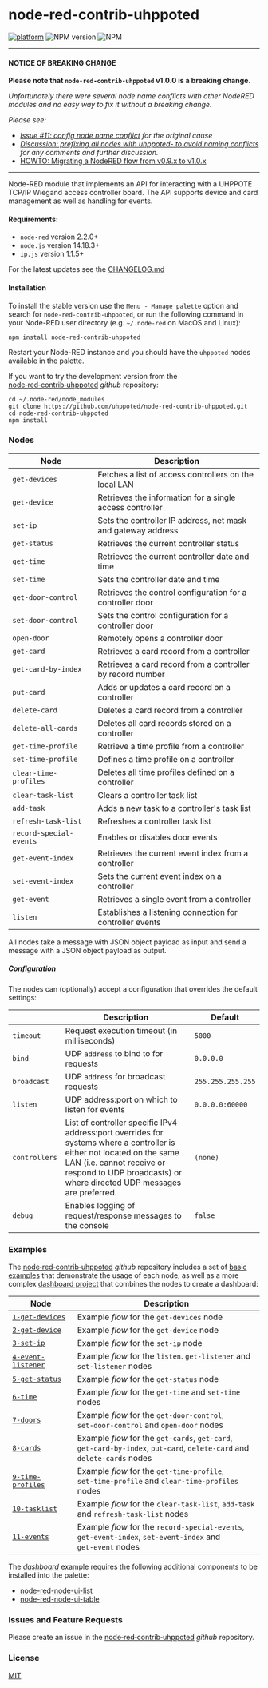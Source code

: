 # node-red-contrib-uhppoted

[![platform](https://img.shields.io/badge/platform-Node--RED-red)](https://nodered.org)
![NPM version](https://badge.fury.io/js/node-red-contrib-uhppoted.svg)
![NPM](https://img.shields.io/npm/l/node-red-contrib-uhppoted)

---
#### NOTICE OF BREAKING CHANGE

**Please note that `node-red-contrib-uhppoted` v1.0.0 is a breaking change.**

_Unfortunately there were several node name conflicts with other NodeRED modules and no easy way to fix it without a breaking change._

_Please see:_
- _[Issue #11: config node name conflict](https://github.com/uhppoted/node-red-contrib-uhppoted/issues/11) for the original cause_
- _[Discussion: prefixing all nodes with uhppoted- to avoid naming conflicts](https://github.com/uhppoted/node-red-contrib-uhppoted/discussions/12) for any comments and further discussion._
- [HOWTO: Migrating a NodeRED flow from v0.9.x to v1.0.x](https://github.com/uhppoted/node-red-contrib-uhppoted/blob/master/documentation/MIGRATE.md)

---
Node-RED module that implements an API for interacting with a UHPPOTE TCP/IP Wiegand access controller board. The API supports device and card management as well as handling for events.

#### Requirements:
- `node‑red` version 2.2.0+
- `node.js` version 14.18.3+
- `ip.js` version 1.1.5+ 

For the latest updates see the [CHANGELOG.md](https://github.com/uhppoted/node-red-contrib-uhppoted/blob/master/CHANGELOG.md)

#### Installation

To install the stable version use the `Menu - Manage palette` option and search for `node-red-contrib-uhppoted`,
or run the following command in your Node-RED user directory (e.g. `~/.node-red` on MacOS and Linux):

    npm install node-red-contrib-uhppoted

Restart your Node-RED instance and you should have the `uhppoted` nodes available in the palette.

If you want to try the development version from the [node‑red‑contrib‑uhppoted](https://github.com/uhppoted/node-red-contrib-uhppoted) _github_
repository:

    cd ~/.node-red/node_modules
    git clone https://github.com/uhppoted/node-red-contrib-uhppoted.git
    cd node-red-contrib-uhppoted
    npm install


### Nodes

| Node                    | Description                                                  |
| ----------------------- | ------------------------------------------------------------ |
| `get‑devices`           | Fetches a list of access controllers on the local LAN        |
| `get‑device`            | Retrieves the information for a single access controller     |
| `set‑ip`                | Sets the controller IP address, net mask and gateway address |
| `get‑status`            | Retrieves the current controller status                      |
| `get‑time`              | Retrieves the current controller date and time               |
| `set‑time`              | Sets the controller date and time                            |
| `get‑door‑control`      | Retrieves the control configuration for a controller door    |
| `set‑door‑control`      | Sets the control configuration for a controller door         |
| `open‑door`             | Remotely opens a controller door                             |
| `get‑card`              | Retrieves a card record from a controller                    |
| `get‑card-by-index`     | Retrieves a card record from a controller by record number   |
| `put‑card`              | Adds or updates a card record on a controller                |
| `delete‑card`           | Deletes a card record from a controller                      |
| `delete‑all‑cards`      | Deletes all card records stored on a controller              |
| `get-time-profile`      | Retrieve a time profile from a controller                    |
| `set-time-profile`      | Defines a time profile on a controller                       |
| `clear-time-profiles`   | Deletes all time profiles defined on a controller            |
| `clear-task-list`       | Clears a controller task list                                |
| `add-task`              | Adds a new task to a controller's task list                  |
| `refresh-task-list`     | Refreshes a controller task list                             |
| `record-special-events` | Enables or disables door events                              | 
| `get‑event‑index`       | Retrieves the current event index from a controller          | 
| `set‑event‑index`       | Sets the current event index on a controller                 |
| `get‑event`             | Retrieves a single event from a controller                   |
| `listen`                | Establishes a listening connection for controller events     |

All nodes take a message with JSON object payload as input and send a message with a JSON object payload as output.

##### Configuration

The nodes can (optionally) accept a configuration that overrides the default settings:

|               | Description                                    | Default           |
| ------------- | ---------------------------------------------- | ----------------- |
| `timeout`     | Request execution timeout (in milliseconds)    | `5000`            |
| `bind`        | UDP `address` to bind to for requests          | `0.0.0.0`         |
| `broadcast`   | UDP `address` for broadcast requests           | `255.255.255.255` |
| `listen`      | UDP address:port on which to listen for events | `0.0.0.0:60000`   |
| `controllers` | List of controller specific IPv4 address:port overrides for systems where a controller is either not located on the same LAN (i.e. cannot receive or respond to UDP broadcasts) or where directed UDP messages are preferred. | `(none)` |
| `debug`      | Enables logging of request/response messages to the console | `false` |

### Examples

The [node‑red‑contrib‑uhppoted](https://github.com/uhppoted/node-red-contrib-uhppoted) _github_ repository includes a set of [basic examples](https://github.com/uhppoted/node-red-contrib-uhppoted/tree/master/examples/examples.json) that demonstrate the usage of each node, as well as a more complex [dashboard project](https://github.com/uhppoted/node-red-contrib-uhppoted/tree/master/examples/dashboard) that combines the nodes to create a dashboard:

| Node               | Description                                                  |
| ------------------ | ------------------------------------------------------------ |
| [`1‑get‑devices`](https://github.com/uhppoted/node-red-contrib-uhppoted/blob/master/examples/basic/1-get-devices.json) | Example _flow_ for the `get‑devices` node |
| [`2‑get‑device`](https://github.com/uhppoted/node-red-contrib-uhppoted/blob/master/examples/basic/2-get-device.json)   | Example _flow_ for the `get‑device` node |
| [`3‑set-ip`](https://github.com/uhppoted/node-red-contrib-uhppoted/blob/master/examples/basic/3-set-ip.json)           | Example _flow_ for the `set‑ip` node |
| [`4‑event-listener`](https://github.com/uhppoted/node-red-contrib-uhppoted/blob/master/examples/basic/4-event-listener.json)           | Example _flow_ for the `listen`. `get-listener` and `set‑listener` nodes |
| [`5‑get-status`](https://github.com/uhppoted/node-red-contrib-uhppoted/blob/master/examples/basic/5-get-status.json)           | Example _flow_ for the `get‑status` node |
| [`6‑time`](https://github.com/uhppoted/node-red-contrib-uhppoted/blob/master/examples/basic/6-time.json)               | Example _flow_ for the `get‑time` and `set‑time` nodes |
| [`7‑doors`](https://github.com/uhppoted/node-red-contrib-uhppoted/blob/master/examples/basic/7-doors.json)             | Example _flow_ for the `get‑door‑control`, `set‑door‑control` and `open‑door` nodes |
| [`8‑cards`](https://github.com/uhppoted/node-red-contrib-uhppoted/blob/master/examples/basic/8-cards.json)             | Example _flow_ for the `get‑cards`, `get‑card`, `get‑card‑by‑index`, `put‑card`, `delete‑card` and `delete‑cards` nodes |
| [`9-time-profiles`](https://github.com/uhppoted/node-red-contrib-uhppoted/blob/master/examples/basic/9-time-profiles.json) | Example _flow_ for the `get-time-profile`, `set‑time-profile` and `clear-time-profiles` nodes |
| [`10-tasklist`](https://github.com/uhppoted/node-red-contrib-uhppoted/blob/master/examples/basic/10-tasklist.json) | Example _flow_ for the `clear-task-list`, `add-task` and `refresh-task-list` nodes |
| [`11-events`](https://github.com/uhppoted/node-red-contrib-uhppoted/blob/master/examples/basic/11-events.json)         | Example _flow_ for the `record-special-events`, `get‑event‑index`, `set‑event‑index` and `get‑event` nodes |

The [_dashboard_](https://github.com/uhppoted/node-red-contrib-uhppoted/blob/master/examples/dashboard.json) example requires the following additional components to be installed into the palette:

- [node-red-node-ui-list](https://flows.nodered.org/node/node-red-node-ui-list)
- [node-red-node-ui-table](https://flows.nodered.org/node/node-red-node-ui-table)

### Issues and Feature Requests

Please create an issue in the [node‑red‑contrib‑uhppoted](https://github.com/uhppoted/node-red-contrib-uhppoted) _github_ repository.

### License

[MIT](https://github.com/uhppoted/node-red-contrib-uhppoted/blob/master/LICENSE)
